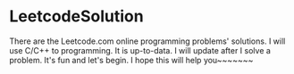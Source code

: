# LeetcodeSolution
There are the Leetcode.com online programming problems' solutions. I will use C/C++ to programming. It is up-to-data. I will update after I solve a problem. It's fun and let's begin. I hope this will help you~~~~~~~
